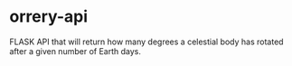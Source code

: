 # orrery-api

FLASK API that will return how many degrees a celestial body has rotated after a given number of Earth days.

